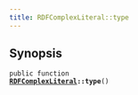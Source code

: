 ```yaml
---
title: RDFComplexLiteral::type
---
```


## Synopsis

<code>public function <b><a href="RDFComplexLiteral">RDFComplexLiteral</a>::type</b>()</code>

